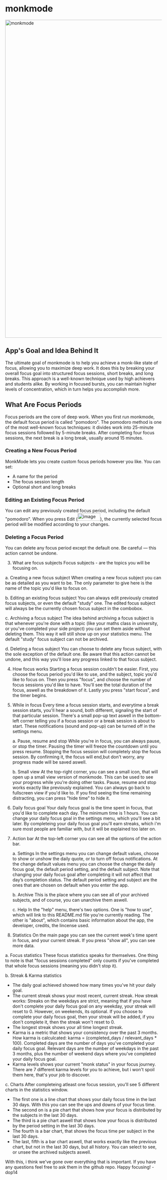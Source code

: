 <h1>monkmode</h1>
<img width="1024" height="1024" alt="monkmode" src="https://github.com/user-attachments/assets/b6afc1d8-68b1-42ad-b760-2690c1c40023" />

<h2>App's Goal and Idea Behind It</h2>

The ultimate goal of monkmode is to help you achieve a monk-like state of focus, allowing you to maximize deep work. It does this by breaking your overall focus goal into structured focus sessions, short breaks, and long breaks.
This approach is a well-known technique used by high achievers and students alike. By working in focused bursts, you can maintain higher levels of concentration, which in turn helps you accomplish more.

<h2>What Are Focus Periods</h2>

Focus periods are the core of deep work. When you first run monkmode, the default focus period is called "pomodoro". The pomodoro method is one of the most well-known focus techniques: it divides work into 25-minute focus sessions followed by 5-minute breaks. After completing four focus sessions, the next break is a long break, usually around 15 minutes.

<h3>Creating a New Focus Period</h3>

MonkMode lets you create custom focus periods however you like. You can set:

- A name for the period
- The focus session length
- Optional short and long breaks

<h3>Editing an Existing Focus Period</h3>

You can edit any previously created focus period, including the default "pomodoro". When you press Edit (<img width="73" height="24" alt="image" src="https://github.com/user-attachments/assets/0c016584-86fa-411c-a3fc-dc77ad5e8f43"/>), 
the currently selected focus period will be modified according to your changes.

<h3>Deleting a Focus Period</h3>

You can delete any focus period except the default one. Be careful — this action cannot be undone.


3. What are focus subjects
Focus subjects - are the topics you will be focusing on.

a. Creating a new focus subject
When creating a new focus subject you can be as detailed as you want to be. The only parameter to give here is the name of the topic you'd like to focus on.

b. Editing an existing focus subject
You can always edit previously created focus subjects, or even the default "study" one. The edited focus subject will always be the currently chosen focus subject in the combobox.

c. Archiving a focus subject
The idea behind archiving a focus subject is that whenever you're done with a topic (like your maths class in university, or you've completed your side project) you can set them aside without deleting them. 
This way it will still show up on your statistics menu. The default "study" focus subject can not be archived.

d. Deleting a focus subject
You can choose to delete any focus subject, with the sole exception of the default one. Be aware that this action cannot be undone, and this way you'll lose any progress linked to that focus subject.

4. How focus works
Starting a focus session couldn't be easier. First, you choose the focus period you'd like to use, and the subject, topic you'd like to focus on. Then you press "focus", and choose the number of focus sessions you'd like to have.
You'll see the total duration of the focus, aswell as the breakdown of it. Lastly you press "start focus", and the timer begins.

5. While in focus
   Every time a focus session starts, and everytime a break session starts, you'll hear a sound, both different, signaling the start of that particular session. There's a small pop-up text aswell in the bottom-left corner telling you
   if a focus session or a break session is about to start. These notifications (sound and pop-up) can be turned off in the settings menu.
   
   a. Pause, resume and stop
   While you're in focus, you can always pause, or stop the timer. Pausing the timer will freeze the countdown until you press resume. Stopping the focus session will completely stop the focus session. By confirming it, the focus will         end,but don't worry, any progress made will be saved aswell.

   b. Small view
   At the top-right corner, you can see a small icon, that will open up a small view version of monkmode. This can be used to see your progress while you're doing other tasks. Pause, resume and stop works exactly like previously explained.
   You can always go back to fullscreen view if you'd like to. If you find seeing the time remaining distracting, you can press "hide time" to hide it.

7. Daily focus goal
Your daily focus goal is the time spent in focus, that you'd like to complete each day. The minimum time is 1 hours. You can change your daily focus goal in the settings menu, which you'll see a bit later. By completeing your daily focus goal you'll earn streaks, which i'm sure most people are familiar with, but it will be explained too later on.

8. Action bar
At the top-left corner you can see all the options of the action bar.

   a. Settings
   In the settings menu you can change default values, choose to show or unshow the daily quote, or to turn off focus notifications.
   At the change default values menu you can choose the change the daily focus goal, the default period setting, and the default subject.
   Note that changing your daily focus goal after completing it will not affect that day’s completion status.
   The default period setting and subject are the ones that are chosen on default when you enter the app.

   b. Archive
   This is the place where you can see all of your archived subjects, and of course, you can unarchive them aswell.

   c. Help
   In the "help" menu, there's two options. One is "how to use", which will link to this README.md file you're currently reading. The other is "about", which contains basic information about the app, the developer, credits, the lincense       used.

9. Statistics
On the main page you can see the current week's time spent in focus, and your current streak. If you press "show all", you can see more data.

a. Focus statistics
These focus statistics speaks for themselves. 
One thing to note is that "focus sessions completed" only counts if you've completed that whole focus sessions (meaning you didn't stop it).

b. Streak & Karma statistics
- The daily goal achieved showed how many times you've hit your daily goal.
- The current streak shows your most recent, current streak.
How streak works: Streaks on the weekdays are strict, meaning that if you have don't complete your daily focus goal on any weekday, your streak will reset to 0.
However, on weekends, its optional. If you choose to complete your daily focus goal, then your streak will be added, if you don't complete it, then the streak won't reset to 0.
- The longest streak shows your all time longest streak.
- Karma is a metric that shows your consistency over the past 3 months.
How karma is calculcated: karma = (completed_days / relevant_days * 100). Completed days are the number of days you've completed your daily focus goal. Relevant days are the number of weekdays in the past 3 months, plus the number of weekend days where you've completed your daily focus goal.
- Karma levels shows your current "monk status" in your focus journey. There are 7 different karma levels for you to achieve, but i won't spoil them here, that's your job to discover.

c. Charts
After completeing atleast one focus session, you'll see 5 different charts in the statistics window.
- The first one is a line chart that shows your daily focus time in the last 30 days. With this you can see the ups and downs of your focus time.
- The second on is a pie chart that shows how your focus is distributed by the subjects in the last 30 days. 
- The third is a pie chart aswell that shows how your focus is distributed by the period setting in the last 30 days.
- The fourth is a bar chart, that shows the focus time per subject in the last 30 days.
- The last, fifth is a bar chart aswell, that works exactly like the previous chart, but not in the last 30 days, but all history. You can select to see, or unsee the archived subjects aswell.
   

With this, i think we've gone over everything that is important. If you have any questions feel free to ask them in the github repo.
Happy focusing! - dop14

   




